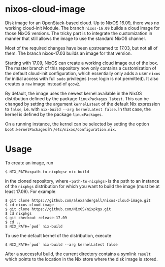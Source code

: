 # nixos-cloud-image

Disk image for an OpenStack-based cloud. Up to NixOS 16.09, there was
no working cloud-init Module.  The branch `nixos-16.09` builds a cloud
image for those NixOS versions. The tricky part is to integrate the
customization in manner that still allows the image to use the
standard NixOS channel.

Most of the required changes have been upstreamed to 17.03, but not
all of them.  The branch nixos-17.03 builds an image for that version.

Starting with 17.09, NixOS can create a working cloud image out of the
box.  The master branch of this repository now only contains a
customization of the default cloud-init configuration, which
essentially only adds a user `nixos` for initial access with full
`sudo` privileges (`root` login is not permitted).  It also creates a
`raw` image instead of `qcow2`.

By default, the image uses the newest kernel available in the NixOS
distribution defined by the package `linuxPackages_latest`.  This can
be changed by setting the argument `kernelLatest` of the default Nix
expression to `false`, i.e. with `nix-build --arg kernelLatest false`.
In that case, the kernel is defined by the package `linuxPackages`.

On a running instance, the kernel can be selected by setting the
option `boot.kernelPackages` in `/etc/nixos/configuration.nix`.

# Usage

To create an image, run

```
$ NIX_PATH=<path-to-nixpkgs> nix-build
```

in the cloned repository, where `<path-to-nixpkgs>` is the path to an
instance of the `nixpkgs` distribution for which you want to build the
image (must be at least 17.09).  For example:

```
$ git clone https://github.com/alexandergall/nixos-cloud-image.git
$ cd nixos-cloud-image
$ git clone https://github.com/NixOS/nixpkgs.git
$ cd nixpkgs
$ git checkout release-17.09
$ cd ..
$ NIX_PATH=`pwd` nix-build
```

To use the default kernel of the distribution, execute
```
$ NIX_PATH=`pwd` nix-build --arg kernelLatest false
```

After a successful build, the current directory contains a symlink
`result` which points to the location in the Nix store where the disk
image is stored.
